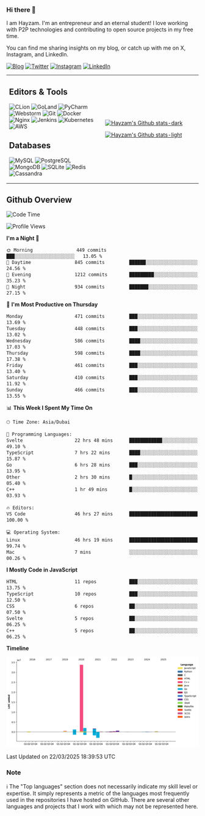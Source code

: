 ### Hi there 👋

I am Hayzam. I'm an entrepreneur and an eternal student! I love working with P2P technologies and contributing to open source projects in my free time.

You can find me sharing insights on my blog, or catch up with me on X, Instagram, and LinkedIn.

[![Blog](https://img.shields.io/badge/Blog-%2312100E.svg?&style=for-the-badge&logo=medium&logoColor=white)](https://hayzam.com)
[![Twitter](https://img.shields.io/badge/Twitter-%231DA1F2.svg?&style=for-the-badge&logo=X&logoColor=white)](https://twitter.com/hayzam_js)
[![Instagram](https://img.shields.io/badge/Instagram-%23E4405F.svg?&style=for-the-badge&logo=instagram&logoColor=white)](https://instagram.com/hayzam.ts)
[![LinkedIn](https://img.shields.io/badge/LinkedIn-%230077B5.svg?&style=for-the-badge&logo=linkedin&logoColor=white)](https://www.linkedin.com/in/hayzam-s-2b9b95139/)

<table width="100%">
<tr>
<td width="50%">

## Editors & Tools

![CLion](https://img.shields.io/badge/-CLion-000000?style=flat&logo=CLion)
![GoLand](https://img.shields.io/badge/-GoLand-000000?style=flat&logo=Goland)
![PyCharm](https://img.shields.io/badge/-PyCharm-000000?style=flat&logo=PyCharm)
![Webstorm](https://img.shields.io/badge/-WebStorm-000000?style=flat&logo=WebStorm)
![Git](https://img.shields.io/badge/-Git-000000?style=flat&logo=git)
![Docker](https://img.shields.io/badge/-Docker-000000?style=flat&logo=docker)
![Nginx](https://img.shields.io/badge/-Nginx-000000?style=flat&logo=nginx)
![Jenkins](https://img.shields.io/badge/-Jenkins-000000?style=flat&logo=jenkins)
![Kubernetes](https://img.shields.io/badge/-Kubernetes-000000?style=flat&logo=kubernetes)
![AWS](https://img.shields.io/badge/-AWS-000000?style=flat&logo=amazon-aws)

## Databases

![MySQL](https://img.shields.io/badge/-MySQL-000000?style=flat&logo=mysql)
![PostgreSQL](https://img.shields.io/badge/-PostgreSQL-000000?style=flat&logo=postgresql)
![MongoDB](https://img.shields.io/badge/-MongoDB-000000?style=flat&logo=mongodb)
![SQLite](https://img.shields.io/badge/-SQLite-000000?style=flat&logo=sqlite)
![Redis](https://img.shields.io/badge/-Redis-000000?style=flat&logo=redis)
![Cassandra](https://img.shields.io/badge/-Cassandra-000000?style=flat&logo=apache-cassandra)
</div>

<td width="50%">
 
[![Hayzam's Github stats-dark](https://github-readme-stats.vercel.app/api?username=hayzamjs&show_icons=true&theme=dark#gh-dark-mode-only)](https://github.com/anuraghazra/github-readme-stats#gh-dark-mode-only)
 
[![Hayzam's Github stats-light](https://github-readme-stats.vercel.app/api?username=hayzamjs&show_icons=true&theme=default#gh-light-mode-only)](https://github.com/anuraghazra/github-readme-stats#gh-light-mode-only)

</td>
</tr>
</table>
 
## Github Overview


<!--START_SECTION:waka-->
![Code Time](http://img.shields.io/badge/Code%20Time-1%2C892%20hrs%2057%20mins-blue)

![Profile Views](http://img.shields.io/badge/Profile%20Views-0-blue)

**I'm a Night 🦉** 

```text
🌞 Morning                449 commits         ███░░░░░░░░░░░░░░░░░░░░░░   13.05 % 
🌆 Daytime                845 commits         ██████░░░░░░░░░░░░░░░░░░░   24.56 % 
🌃 Evening                1212 commits        █████████░░░░░░░░░░░░░░░░   35.23 % 
🌙 Night                  934 commits         ███████░░░░░░░░░░░░░░░░░░   27.15 % 
```
📅 **I'm Most Productive on Thursday** 

```text
Monday                   471 commits         ███░░░░░░░░░░░░░░░░░░░░░░   13.69 % 
Tuesday                  448 commits         ███░░░░░░░░░░░░░░░░░░░░░░   13.02 % 
Wednesday                586 commits         ████░░░░░░░░░░░░░░░░░░░░░   17.03 % 
Thursday                 598 commits         ████░░░░░░░░░░░░░░░░░░░░░   17.38 % 
Friday                   461 commits         ███░░░░░░░░░░░░░░░░░░░░░░   13.40 % 
Saturday                 410 commits         ███░░░░░░░░░░░░░░░░░░░░░░   11.92 % 
Sunday                   466 commits         ███░░░░░░░░░░░░░░░░░░░░░░   13.55 % 
```


📊 **This Week I Spent My Time On** 

```text
🕑︎ Time Zone: Asia/Dubai

💬 Programming Languages: 
Svelte                   22 hrs 48 mins      ████████████░░░░░░░░░░░░░   49.10 % 
TypeScript               7 hrs 22 mins       ████░░░░░░░░░░░░░░░░░░░░░   15.87 % 
Go                       6 hrs 28 mins       ███░░░░░░░░░░░░░░░░░░░░░░   13.95 % 
Other                    2 hrs 30 mins       █░░░░░░░░░░░░░░░░░░░░░░░░   05.40 % 
C++                      1 hr 49 mins        █░░░░░░░░░░░░░░░░░░░░░░░░   03.93 % 

🔥 Editors: 
VS Code                  46 hrs 27 mins      █████████████████████████   100.00 % 

💻 Operating System: 
Linux                    46 hrs 19 mins      █████████████████████████   99.74 % 
Mac                      7 mins              ░░░░░░░░░░░░░░░░░░░░░░░░░   00.26 % 
```

**I Mostly Code in JavaScript** 

```text
HTML                     11 repos            ███░░░░░░░░░░░░░░░░░░░░░░   13.75 % 
TypeScript               10 repos            ███░░░░░░░░░░░░░░░░░░░░░░   12.50 % 
CSS                      6 repos             ██░░░░░░░░░░░░░░░░░░░░░░░   07.50 % 
Svelte                   5 repos             ██░░░░░░░░░░░░░░░░░░░░░░░   06.25 % 
C++                      5 repos             ██░░░░░░░░░░░░░░░░░░░░░░░   06.25 % 
```



**Timeline**

![Lines of Code chart](https://raw.githubusercontent.com/hayzamjs/hayzamjs/main/assets/bar_graph.png)


 Last Updated on 22/03/2025 18:39:53 UTC
<!--END_SECTION:waka-->


### Note 

:information_source: The "Top languages" section does not necessarily indicate my skill level or expertise. It simply represents a metric of the languages most frequently used in the repositories I have hosted on GitHub. There are several other languages and projects that I work with which may not be represented here. 

